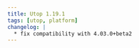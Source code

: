 ```yaml
---
title: Utop 1.19.1
tags: [utop, platform]
changelog: |
  * fix compatibility with 4.03.0+beta2
---
```


